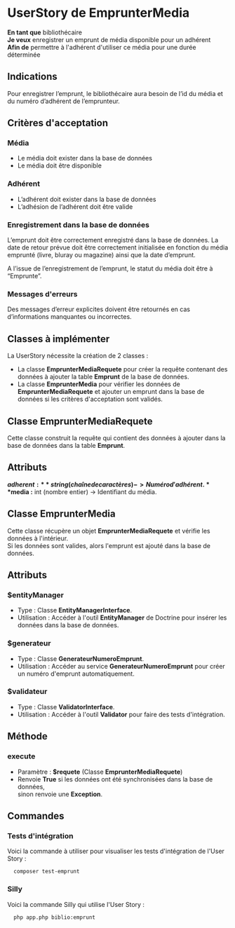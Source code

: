 # UserStory de EmprunterMedia

**En tant que** bibliothécaire  
**Je veux** enregistrer un emprunt de média disponible pour un adhérent  
**Afin de** permettre à l'adhérent d'utiliser ce média pour une durée déterminée

## Indications

Pour enregistrer l’emprunt, le bibliothécaire aura besoin de l’id du média et du numéro d’adhérent de l’emprunteur.

## Critères d'acceptation

### Média

- Le média doit exister dans la base de données
- Le média doit être disponible

### Adhérent

- L’adhérent doit exister dans la base de données
- L’adhésion de l’adhérent doit être valide

### Enregistrement dans la base de données

L’emprunt doit être correctement enregistré dans la base de données. La date de retour prévue doit être correctement initialisée en fonction du média emprunté (livre, bluray ou magazine) ainsi que la date d’emprunt.

A l’issue de l’enregistrement de l’emprunt, le statut du média doit être à “Emprunte”.

### Messages d'erreurs

Des messages d’erreur explicites doivent être retournés en cas d’informations manquantes ou incorrectes.

## Classes à implémenter

La UserStory nécessite la création de 2 classes :

- La classe **EmprunterMediaRequete** pour créer la requête contenant des données à ajouter la table **Emprunt** de la base de données.
- La classe **EmprunterMedia** pour vérifier les données de **EmprunterMediaRequete** et ajouter un emprunt dans la base de données si les critères d'acceptation sont validés.

## Classe EmprunterMediaRequete

Cette classe construit la requête qui contient des données à ajouter dans la base de données dans la table **Emprunt**.
## Attributs

**$adherent :** string (chaîne de caractères) -> Numéro d'adhérent.  
**$media :** int (nombre entier) -> Identifiant du média.

## Classe EmprunterMedia

Cette classe récupère un objet **EmprunterMediaRequete** et vérifie les données à l'intérieur.  
Si les données sont valides, alors l'emprunt est ajouté dans la base de données.

## Attributs

### $entityManager
- Type : Classe **EntityManagerInterface**.
- Utilisation : Accéder à l'outil **EntityManager** de Doctrine pour insérer les données dans la base de données.

### $generateur
- Type : Classe **GenerateurNumeroEmprunt**.
- Utilisation : Accéder au service **GenerateurNumeroEmprunt** pour créer un numéro d'emprunt automatiquement.

### $validateur
- Type : Classe **ValidatorInterface**.
- Utilisation : Accéder à l'outil **Validator** pour faire des tests d'intégration.

## Méthode

### execute
- Paramètre : **$requete** (Classe **EmprunterMediaRequete**)
- Renvoie **True** si les données ont été synchronisées dans la base de données,  
  sinon renvoie une **Exception**.

## Commandes

### Tests d'intégration
Voici la commande à utiliser pour visualiser les tests d'intégration de l'User Story :
```batch
  composer test-emprunt
```

### Silly
Voici la commande Silly qui utilise l'User Story :
```batch
  php app.php biblio:emprunt
```
